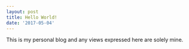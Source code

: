 ```yaml
---
layout: post
title: Hello World!
date: '2017-05-04'
---
```


This is my personal blog and any views expressed here are solely mine.
